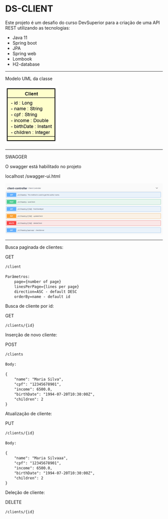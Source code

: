 # DS-CLIENT

Este projeto é um desafio do curso DevSuperior para a criação de uma API REST utilizando as tecnologias:

- Java 11
- Spring boot
- JPA
- Spring web
- Lombook
- H2-database

---

Modelo UML da classe

![img](./img/uml.png)

---

SWAGGER

O swagger está habilitado no projeto

localhost /swagger-ui.html

![img](./img/swagger.png)

---

Busca paginada de clientes:

GET

    /client

    Parâmetros:
        page={number of page}
        linesPerPage={lines per page}
        direction=ASC - default DESC
        orderBy=name - default id

Busca de cliente por id:

GET

    /clients/{id}

Inserção de novo cliente:

POST

    /clients

    Body:

    {
        "name": "Maria Silva",
        "cpf": "12345678901",
        "income": 6500.0,
        "birthDate": "1994-07-20T10:30:00Z",
        "children": 2
    }

Atualização de cliente:

PUT

    /clients/{id}

    Body:

    {
        "name": "Maria Silvaaa",
        "cpf": "12345678901",
        "income": 6500.0,
        "birthDate": "1994-07-20T10:30:00Z",
        "children": 2
    }

Deleção de cliente:

DELETE

    /clients/{id}
